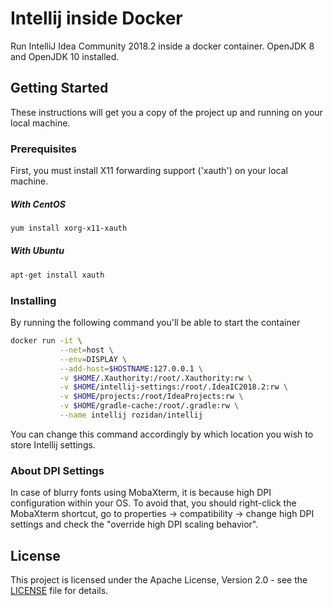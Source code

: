 # Intellij inside Docker

Run IntelliJ Idea Community 2018.2 inside a docker container.
OpenJDK 8 and OpenJDK 10 installed.

## Getting Started

These instructions will get you a copy of the project up and running on your local machine.

### Prerequisites

First, you must install X11 forwarding support ('xauth') on your local machine.

##### With CentOS

```bash
yum install xorg-x11-xauth
```

##### With Ubuntu

```bash
apt-get install xauth
```

### Installing

By running the following command you'll be able to start the container

```bash
docker run -it \
           --net=host \
           --env=DISPLAY \
           --add-host=$HOSTNAME:127.0.0.1 \
           -v $HOME/.Xauthority:/root/.Xauthority:rw \
           -v $HOME/intellij-settings:/root/.IdeaIC2018.2:rw \
           -v $HOME/projects:/root/IdeaProjects:rw \
           -v $HOME/gradle-cache:/root/.gradle:rw \
           --name intellij rozidan/intellij
```

You can change this command accordingly by which location you wish to store Intellij settings.

### About DPI Settings

In case of blurry fonts using MobaXterm, it is because high DPI configuration within your OS.
To avoid that, you should right-click the MobaXterm shortcut,
go to properties -> compatibility -> 
change high DPI settings and check the "override high DPI scaling behavior".

## License

This project is licensed under the Apache License, Version 2.0 - 
see the [LICENSE](http://www.apache.org/licenses/LICENSE-2.0.txt) file for details.

